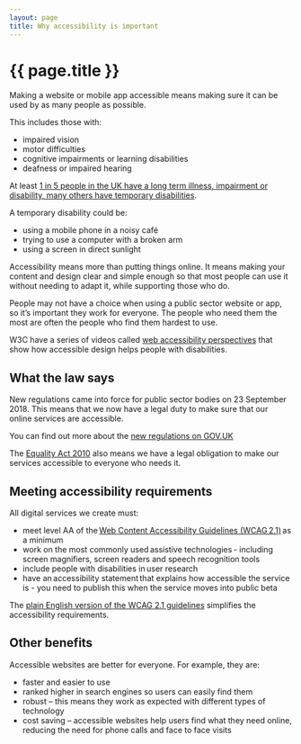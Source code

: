 ```yaml
---
layout: page
title: Why accessibility is important
---
```


# {{ page.title }}

Making a website or mobile app accessible means making sure it can be used by as many people as possible. 

This includes those with: 

- impaired vision 
- motor difficulties 
- cognitive impairments or learning disabilities 
- deafness or impaired hearing 

At least [1 in 5 people in the UK have a long term illness, impairment or disability, many others have temporary disabilities](https://www.scope.org.uk/media/disability-facts-figures/). 

A temporary disability could be: 

- using a mobile phone in a noisy café 
- trying to use a computer with a broken arm 
- using a screen in direct sunlight 

Accessibility means more than putting things online. It means making your content and design clear and simple enough so that most people can use it without needing to adapt it, while supporting those who do. 

People may not have a choice when using a public sector website or app, so it’s important they work for everyone. The people who need them the most are often the people who find them hardest to use. 

W3C have a series of videos called [web accessibility perspectives](https://www.w3.org/WAI/perspective-videos/) that show how accessible design helps people with disabilities.  

## What the law says

New regulations came into force for public sector bodies on 23 September 2018. This means that we now have a legal duty to make sure that our online services are accessible.

You can find out more about the [new regulations on GOV.UK](https://www.gov.uk/guidance/accessibility-requirements-for-public-sector-websites-and-apps)

The [Equality Act 2010](https://www.legislation.gov.uk/ukpga/2010/15/contents) also means we have a legal obligation to make our services accessible to everyone who needs it.

## Meeting accessibility requirements

All digital services we create must: 

- meet level AA of the [Web Content Accessibility Guidelines (WCAG 2.1)](https://www.gov.uk/service-manual/helping-people-to-use-your-service/understanding-wcag-20) as a minimum 
- work on the most commonly used assistive technologies - including screen magnifiers, screen readers and speech recognition tools 
- include people with disabilities in user research 
- have an accessibility statement that explains how accessible the service is - you need to publish this when the service moves into public beta 

The [plain English version of the WCAG 2.1 guidelines](https://theappbusiness.github.io/accessibility-guidelines/index.html) simplifies the accessibility requirements. 

## Other benefits

Accessible websites are better for everyone. For example, they are: 

- faster and easier to use 
- ranked higher in search engines so users can easily find them 
- robust – this means they work as expected with different types of technology 
- cost saving – accessible websites help users find what they need online, reducing the need for phone calls and face to face visits 

